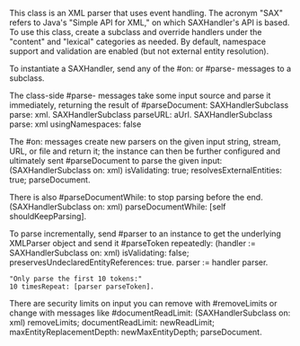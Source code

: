 This class is an XML parser that uses event handling. The acronym "SAX" refers to Java's "Simple API for XML," on which SAXHandler's API is based. To use this class, create a subclass and override handlers under the "content" and "lexical" categories as needed. By default, namespace support and validation are enabled (but not external entity resolution).

To instantiate a SAXHandler, send any of the #on: or #parse- messages to a subclass.

The class-side #parse- messages take some input source and parse it immediately, returning the result of #parseDocument:
	SAXHandlerSubclass parse: xml.
	SAXHandlerSubclass parseURL: aUrl. 
	SAXHandlerSubclass parse: xml usingNamespaces: false

The #on: messages create new parsers on the given input string, stream, URL, or file and return it; the instance can then be further configured and ultimately sent #parseDocument to parse the given input:
	(SAXHandlerSubclass on: xml)
		isValidating: true;
		resolvesExternalEntities: true;
		parseDocument.

There is also #parseDocumentWhile: to stop parsing before the end.
	(SAXHandlerSubclass on: xml)
		parseDocumentWhile: [self shouldKeepParsing].

To parse incrementally, send #parser to an instance to get the underlying XMLParser object and send it #parseToken repeatedly:
	(handler := SAXHandlerSubclass on: xml)
		isValidating: false; 
		preservesUndeclaredEntityReferences: true.
	parser := handler parser.

	"Only parse the first 10 tokens:"
	10 timesRepeat: [parser parseToken].

There are security limits on input you can remove with #removeLimits or change with messages like #documentReadLimit:
	(SAXHandlerSubclass on: xml)
		removeLimits;
		documentReadLimit: newReadLimit;
		maxEntityReplacementDepth: newMaxEntityDepth;
		parseDocument.